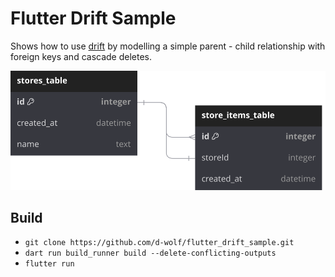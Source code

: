 # Flutter Drift Sample

Shows how to use [drift](https://pub.dev/packages/drift) by modelling a simple parent - child relationship with foreign keys and cascade deletes.

![alt text](doc/relationship.svg)

## Build
* `git clone https://github.com/d-wolf/flutter_drift_sample.git`
* `dart run build_runner build --delete-conflicting-outputs`
* `flutter run`
